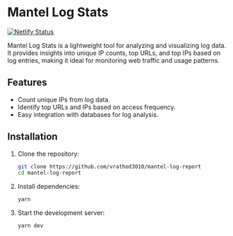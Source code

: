# Mantel Log Stats

[![Netlify Status](https://api.netlify.com/api/v1/badges/5abbeb25-454f-422b-86a6-5edad5b13998/deploy-status)](https://app.netlify.com/projects/lucky-sopapillas-909dfb/deploys)

Mantel Log Stats is a lightweight tool for analyzing and visualizing log data. It provides insights into unique IP counts, top URLs, and top IPs based on log entries, making it ideal for monitoring web traffic and usage patterns.

## Features

- Count unique IPs from log data.
- Identify top URLs and IPs based on access frequency.
- Easy integration with databases for log analysis.

## Installation

1. Clone the repository:

   ```bash
   git clone https://github.com/vrathod3010/mantel-log-report
   cd mantel-log-report
   ```

2. Install dependencies:

   ```bash
   yarn
   ```

3. Start the development server:

   ```bash
   yarn dev
   ```
